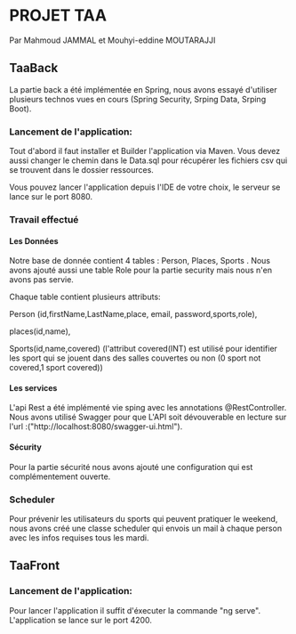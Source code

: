 # PROJET TAA 

Par Mahmoud JAMMAL et Mouhyi-eddine MOUTARAJJI

## TaaBack

La partie back a été implémentée en Spring, nous avons essayé d'utiliser plusieurs technos vues en cours (Spring Security, Srping Data, Srping Boot).

### Lancement de l'application: 

Tout d'abord il faut installer et Builder l'application via Maven. 
Vous devez aussi changer le chemin dans le Data.sql pour récupérer les fichiers csv qui se trouvent dans le dossier ressources. 

Vous pouvez lancer l'application depuis l'IDE de votre choix, le serveur se lance sur le port 8080.

### Travail effectué

#### Les Données

Notre base de donnée contient 4 tables : Person, Places, Sports . Nous avons ajouté aussi une table Role pour la partie security mais nous n'en avons pas servie. 

Chaque table contient plusieurs attributs: 

Person (id,firstName,LastName,place, email, password,sports,role),

places(id,name),

Sports(id,name,covered) (l'attribut covered(INT) est utilisé pour identifier les sport qui se jouent dans des salles couvertes ou non (0 sport not covered,1 sport covered))


#### Les services 

L'api Rest a été implémenté vie sping avec les annotations @RestController. Nous avons utilisé Swagger pour que L'API soit dévouverable en lecture sur l'url :("http://localhost:8080/swagger-ui.html").

#### Sécurity

Pour la partie sécurité nous avons ajouté une configuration qui est complémentement ouverte.

### Scheduler

Pour prévenir les utilisateurs du sports qui peuvent pratiquer le weekend, nous avons créé une classe scheduler qui envois un mail à chaque person avec les infos requises tous les mardi.  

## TaaFront


### Lancement de l'application: 

Pour lancer l'application il suffit d'éxecuter la commande "ng serve". L'application se lance sur le port 4200. 


